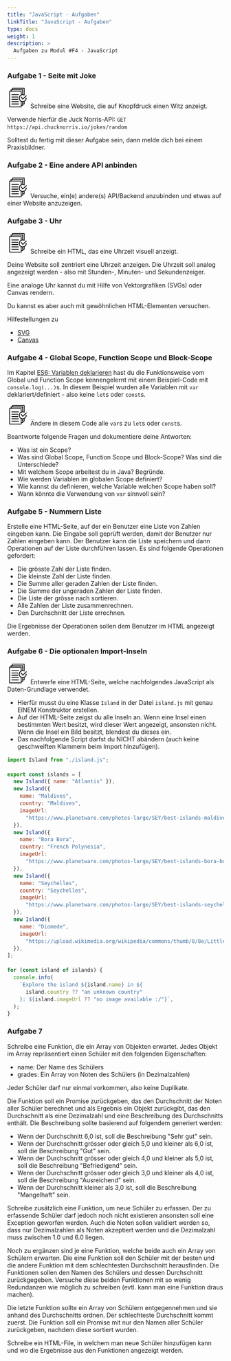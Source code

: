 ```yaml
---
title: "JavaScript - Aufgaben"
linkTitle: "JavaScript - Aufgaben"
type: docs
weight: 1
description: >
  Aufgaben zu Modul #F4 - JavaScript
---
```


### Aufgabe 1 - Seite mit Joke

![task1](/images/task.png) Schreibe eine Website, die auf Knopfdruck einen Witz anzeigt.

Verwende hierfür die Juck Norris-API: `GET https://api.chucknorris.io/jokes/random`

Solltest du fertig mit dieser Aufgabe sein, dann melde dich bei einem Praxisbildner.

### Aufgabe 2 - Eine andere API anbinden

![task1](/images/task.png) Versuche, ein(e) andere(s) API/Backend anzubinden und etwas auf einer Website anzuzeigen.

### Aufgabe 3 - Uhr

![task1](/images/task.png) Schreibe ein HTML, das eine Uhrzeit visuell anzeigt.

Deine Website soll zentriert eine Uhrzeit anzeigen.
Die Uhrzeit soll analog angezeigt werden - also mit Stunden-, Minuten- und Sekundenzeiger.

Eine analoge Uhr kannst du mit Hilfe von Vektorgrafiken (SVGs) oder Canvas rendern.

Du kannst es aber auch mit gewöhnlichen HTML-Elementen versuchen.

Hilfestellungen zu

- [SVG](https://www.w3schools.com/graphics/svg_intro.asp)
- [Canvas](https://www.w3schools.com/html/html5_canvas.asp)

### Aufgabe 4 - Global Scope, Function Scope und Block-Scope

Im Kapitel [ES6: Variablen deklarieren](../../../../docs/web/javascript/19_variables#global-scope-und-function-scope) hast du die Funktionsweise vom Global und Function Scope kennengelernt mit einem Beispiel-Code mit `console.log(...)`s. In diesem Beispiel wurden alle Variablen mit `var` deklariert/definiert - also keine `let`s oder `const`s.

![task1](/images/task.png) Ändere in diesem Code alle `var`s zu `let`s oder `const`s.

Beantworte folgende Fragen und dokumentiere deine Antworten:

- Was ist ein Scope?
- Was sind Global Scope, Function Scope und Block-Scope? Was sind die Unterschiede?
- Mit welchem Scope arbeitest du in Java? Begründe.
- Wie werden Variablen im globalen Scope definiert?
- Wie kannst du definieren, welche Variable welchen Scope haben soll?
- Wann könnte die Verwendung von `var` sinnvoll sein?

### Aufgabe 5 - Nummern Liste

Erstelle eine HTML-Seite, auf der ein Benutzer eine Liste von Zahlen eingeben kann.
Die Eingabe soll geprüft werden, damit der Benutzer nur Zahlen eingeben kann. Der Benutzer kann die Liste speichern und
dann Operationen auf der Liste durchführen lassen. Es sind folgende Operationen gefordert:

- Die grösste Zahl der Liste finden.
- Die kleinste Zahl der Liste finden.
- Die Summe aller geraden Zahlen der Liste finden.
- Die Summe der ungeraden Zahlen der Liste finden.
- Die Liste der grösse nach sortieren.
- Alle Zahlen der Liste zusammenrechnen.
- Den Durchschnitt der Liste errechnen.

Die Ergebnisse der Operationen sollen dem Benutzer im HTML angezeigt werden.

### Aufgabe 6 - Die optionalen Import-Inseln

![task1](/images/task.png) Entwerfe eine HTML-Seite, welche nachfolgendes JavaScript als Daten-Grundlage verwendet.

- Hierfür musst du eine Klasse `Island` in der Datei `island.js` mit genau EINEM Konstruktor erstellen.
- Auf der HTML-Seite zeigst du alle Inseln an. Wenn eine Insel einen bestimmten Wert besitzt, wird dieser Wert angezeigt, ansonsten nicht. Wenn die Insel ein Bild besitzt, blendest du dieses ein.
- Das nachfolgende Script darfst du NICHT abändern (auch keine geschweiften Klammern beim Import hinzufügen).

```javascript
import Island from "./island.js";

export const islands = [
  new Island({ name: "Atlantis" }),
  new Island({
    name: "Maldives",
    country: "Maldives",
    imageUrl:
      "https://www.planetware.com/photos-large/SEY/best-islands-maldives.jpg",
  }),
  new Island({
    name: "Bora Bora",
    country: "French Polynesia",
    imageUrl:
      "https://www.planetware.com/photos-large/SEY/best-islands-bora-bora.jpg",
  }),
  new Island({
    name: "Seychelles",
    country: "Seychelles",
    imageUrl:
      "https://www.planetware.com/photos-large/SEY/best-islands-seychelles.jpg",
  }),
  new Island({
    name: "Diomede",
    imageUrl:
      "https://upload.wikimedia.org/wikipedia/commons/thumb/8/8e/Little_Diomede_Island_village.jpeg/1280px-Little_Diomede_Island_village.jpeg",
  }),
];

for (const island of islands) {
  console.info(
    `Explore the island ${island.name} in ${
      island.country ?? "an unknown country"
    }: ${island.imageUrl ?? "no image available :/"}`,
  );
}
```

### Aufgabe 7

Schreibe eine Funktion, die ein Array von Objekten erwartet. Jedes Objekt im Array repräsentiert einen Schüler mit den folgenden Eigenschaften:

- name: Der Name des Schülers
- grades: Ein Array von Noten des Schülers (in Dezimalzahlen)

Jeder Schüler darf nur einmal vorkommen, also keine Duplikate.

Die Funktion soll ein Promise zurückgeben, das den Durchschnitt der Noten aller Schüler berechnet und als Ergebnis ein Objekt zurückgibt, das den Durchschnitt als eine Dezimalzahl und eine Beschreibung des Durchschnitts enthält. Die Beschreibung sollte basierend auf folgendem generiert werden:

- Wenn der Durchschnitt 6,0 ist, soll die Beschreibung "Sehr gut" sein.
- Wenn der Durchschnitt grösser oder gleich 5,0 und kleiner als 6,0 ist, soll die Beschreibung "Gut" sein.
- Wenn der Durchschnitt grösser oder gleich 4,0 und kleiner als 5,0 ist, soll die Beschreibung "Befriedigend" sein.
- Wenn der Durchschnitt grösser oder gleich 3,0 und kleiner als 4,0 ist, soll die Beschreibung "Ausreichend" sein.
- Wenn der Durchschnitt kleiner als 3,0 ist, soll die Beschreibung "Mangelhaft" sein.

Schreibe zusätzlich eine Funktion, um neue Schüler zu erfassen. Der zu erfassende Schüler darf jedoch noch nicht existieren ansonsten soll eine Exception geworfen werden. Auch die Noten sollen validiert werden so, dass nur Dezimalzahlen als Noten akzeptiert werden und die Dezimalzahl muss zwischen 1.0 und 6.0 liegen.

Noch zu ergänzen sind je eine Funktion, welche beide auch ein Array von Schülern erwarten. Die eine Funktion soll den Schüler mit der besten und die andere Funktion mit dem schlechtesten Durchschnitt herausfinden. Die Funktionen sollen den Namen des Schülers und dessen Durchschnitt zurückgegeben. Versuche diese beiden Funktionen mit so wenig Redundanzen wie möglich zu schreiben (evtl. kann man eine Funktion draus machen).

Die letzte Funktion sollte ein Array von Schülern entgegennehmen und sie anhand des Durchschnitts ordnen. Der schlechteste Durchschnitt kommt zuerst. Die Funktion soll ein Promise mit nur den Namen aller Schüler zurückgeben, nachdem diese sortiert wurden.

Schreibe ein HTML-File, in welchem man neue Schüler hinzufügen kann und wo die Ergebnisse aus den Funktionen angezeigt werden.

